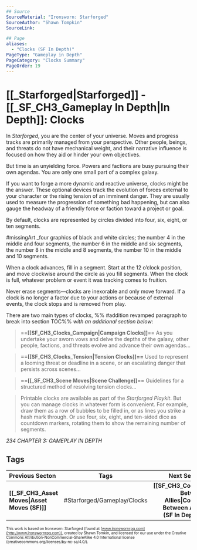 ```yaml
---
## Source
SourceMaterial: "Ironsworn: Starforged"
SourceAuthor: "Shawn Tompkin"
SourceLink: 

## Page
aliases:
  - "Clocks (SF In Depth)"
PageType: "Gameplay in Depth"
PageCategory: "Clocks Summary"
PageOrder: 19
---
```

# [[_Starforged|Starforged]] - [[_SF_CH3_Gameplay In Depth|In Depth]]: Clocks
In _Starforged_, you are the center of your universe. Moves and progress tracks are primarily managed from your perspective. Other people, beings, and threats do not have mechanical weight, and their narrative influence is focused on how they aid or hinder your own objectives. 

But time is an unyielding force. Powers and factions are busy pursuing their own agendas. You are only one small part of a complex galaxy. 

If you want to forge a more dynamic and reactive universe, clocks might be the answer. These optional devices track the evolution of forces external to your character or the rising tension of an imminent danger. They are usually used to measure the progression of something bad happening, but can also gauge the headway of a friendly force or faction toward a project or goal. 

By default, clocks are represented by circles divided into four, six, eight, or ten segments.

#missingArt _four graphics of black and white circles; the number 4 in the middle and four segments, the number 6 in the middle and six segments, the number 8 in the middle and 8 segments, the number 10 in the middle and 10 segments.

When a clock advances, fill in a segment. Start at the 12 o’clock position, and move clockwise around the circle as you fill segments. When the clock is full, whatever problem or event it was tracking comes to fruition. 

Never erase segments—clocks are inexorable and only move forward. If a clock is no longer a factor due to your actions or because of external events, the clock stops and is removed from play. 

There are two main types of clocks,  %% #addition revamped paragraph to break into section TOC%% _with an additional section below_:
> ==**[[SF_CH3_Clocks_Campaign|Campaign Clocks]]**==
> As you undertake your sworn vows and delve the depths of the galaxy, other people, factions, and threats evolve and advance their own agendas...

> **==[[SF_CH3_Clocks_Tension|Tension Clocks]]==**
> Used to represent a looming threat or deadline in a scene, or an escalating danger that persists across scenes...

> **==[[_SF_CH3_Scene Moves|Scene Challenge]]==**
> Guidelines for a structured method of resolving tension clocks...

> Printable clocks are available as part of the _Starforged Playkit_. But you can manage clocks in whatever form is convenient. For example, draw them as a row of bubbles to be filled in, or as lines you strike a hash mark through. Or use four, six, eight, and ten-sided dice as countdown markers, rotating them to show the remaining number of segments.

*234 CHAPTER 3: GAMEPLAY IN DEPTH*

## Tags
| Previous Secton | Tags | Next Section |
|:--- |:---:| ---:|
| **[[_SF_CH3_Asset Moves\|Asset Moves (SF)]]** | #Starforged/Gameplay/Clocks | **[[SF_CH3_Conflict Between Allies\|Conflict Between Allies (SF In Depth)]]** |

<font size=-2>This work is based on Ironsworn: Starforged (found at [www.ironswornrpg.com](http://www.ironswornrpg.com)), created by Shawn Tomkin, and licensed for our use under the Creative Commons Attribution-NonCommercial-ShareAlike 4.0 International license  (creativecommons.org/licenses/by-nc-sa/4.0/).</font>